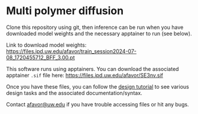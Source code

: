 # Multi polymer diffusion

Clone this repository using git, then inference can be run when you have downloaded model weights and the necessary apptainer to run (see below).

Link to download model weights:
https://files.ipd.uw.edu/afavor/train_session2024-07-08_1720455712_BFF_3.00.pt

This software runs using apptainers. You can download the associated apptainer `.sif` file here:
https://files.ipd.uw.edu/afavor/SE3nv.sif

Once you have these files, you can follow the [design tutorial](http://example.com) to see various design tasks and the associated documentation/syntax.

Contact afavor@uw.edu if you have trouble accessing files or hit any bugs.
